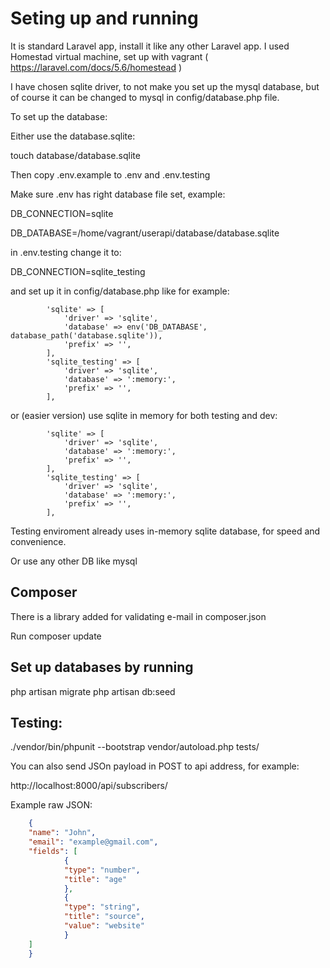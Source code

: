 # Seting up and running

It is standard Laravel app, install it like any other Laravel app. 
I used Homestad virtual machine, set up with vagrant 
( https://laravel.com/docs/5.6/homestead )

I have chosen sqlite driver, to not make you set up the mysql database, 
but of course it can be changed to mysql in config/database.php file.


To set up  the database:

Either use the database.sqlite:

touch database/database.sqlite

Then copy .env.example to .env and .env.testing

Make sure .env has right database file set, example:

DB_CONNECTION=sqlite

DB_DATABASE=/home/vagrant/userapi/database/database.sqlite

in .env.testing change it to:

DB_CONNECTION=sqlite_testing

and set up it in config/database.php like for example: 

```
        'sqlite' => [
            'driver' => 'sqlite',
            'database' => env('DB_DATABASE', database_path('database.sqlite')),
            'prefix' => '',
        ],
        'sqlite_testing' => [
            'driver' => 'sqlite',
            'database' => ':memory:',
            'prefix' => '',
        ],
```

or (easier version) use sqlite in memory for both testing and dev:

```
        'sqlite' => [
            'driver' => 'sqlite',
            'database' => ':memory:',
            'prefix' => '',
        ],
        'sqlite_testing' => [
            'driver' => 'sqlite',
            'database' => ':memory:',
            'prefix' => '',
        ],
```

Testing enviroment already uses in-memory sqlite database, for speed and convenience.


Or use any other DB like mysql


## Composer

There is a library added for validating e-mail in composer.json

Run composer update

## Set up databases by running 
php artisan migrate
php artisan db:seed




## Testing:

./vendor/bin/phpunit --bootstrap vendor/autoload.php tests/


You can also send JSOn payload in POST to api address, for example:

http://localhost:8000/api/subscribers/


Example raw JSON:

```json
    {
    "name": "John",
    "email": "example@gmail.com",
    "fields": [
            {
            "type": "number",
            "title": "age"
            },
            {
            "type": "string",
            "title": "source",
            "value": "website"
            }
    ]
    }
```